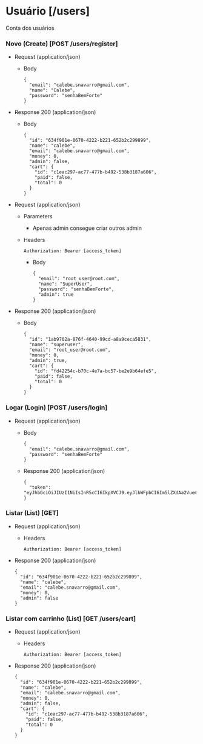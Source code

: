 # Usuário [/users]

Conta dos usuários

### Novo (Create) [POST /users/register]

+ Request (application/json)

    + Body

          {
            "email": "calebe.snavarro@gmail.com",
            "name": "Calebe",
            "password": "senhaBemForte"
          }

+ Response 200 (application/json)

    + Body

          {
            "id": "634f901e-0670-4222-b221-652b2c299899",
            "name": "calebe",
            "email": "calebe.snavarro@gmail.com",
            "money": 0,
            "admin": false,
            "cart": {
              "id": "c1eac297-ac77-477b-b492-538b3187a606",
              "paid": false,
              "total": 0
            }
          }

+ Request (application/json)

  + Parameters
      + Apenas admin consegue criar outros admin


  + Headers

        Authorization: Bearer [access_token]

    + Body

          {
            "email": "root_user@root.com",
            "name": "SuperUser",
            "password": "senhaBemForte",
            "admin": true
          }

+ Response 200 (application/json)

    + Body

          {
            "id": "1ab9702a-876f-4640-99cd-a8a9ceca5831",
            "name": "superuser",
            "email": "root_user@root.com",
            "money": 0,
            "admin": true,
            "cart": {
              "id": "fd42254c-b70c-4e7a-bc57-be2e9b64efe5",
              "paid": false,
              "total": 0
            }
          }

### Logar (Login) [POST /users/login]

+ Request (application/json)

    + Body

          {
            "email": "calebe.snavarro@gmail.com",
            "password": "senhaBemForte"
          }

    + Response 200 (application/json)

          {
            "token": "eyJhbGciOiJIUzI1NiIsInR5cCI6IkpXVCJ9.eyJlbWFpbCI6Im5lZXdAa2VuemllLmNvbS5ieiIsImFkbWluIjpmYWxzZSwiaWF0IjoxNjU0NTQwNTM4LCJleHAiOjE2NTQ2MjY5Mzh9.xjv9hu7i7aDoDIJn0wp6tL2qOk_FUbRsNRO5hi1IV0Q"
          }

### Listar (List) [GET]

+ Request (application/json)

  + Headers

        Authorization: Bearer [access_token]

+ Response 200 (application/json)

      {
        "id": "634f901e-0670-4222-b221-652b2c299899",
        "name": "calebe",
        "email": "calebe.snavarro@gmail.com",
        "money": 0,
        "admin": false
      }

### Listar com carrinho (List) [GET /users/cart]

+ Request (application/json)

  + Headers

        Authorization: Bearer [access_token]

+ Response 200 (application/json)

      {
        "id": "634f901e-0670-4222-b221-652b2c299899",
        "name": "calebe",
        "email": "calebe.snavarro@gmail.com",
        "money": 0,
        "admin": false,
        "cart": {
          "id": "c1eac297-ac77-477b-b492-538b3187a606",
          "paid": false,
          "total": 0
        }
      }